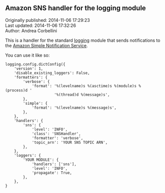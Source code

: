 ## Amazon SNS handler for the logging module  
Originally published: 2014-11-06 17:29:23  
Last updated: 2014-11-06 17:32:26  
Author: Andrea Corbellini  
  
This is a handler for the standard [logging](https://docs.python.org/library/logging.html) module that sends notifications to the [Amazon Simple Notification Service](http://aws.amazon.com/sns/).

You can use it like so:

    logging.config.dictConfig({
        'version': 1,
        'disable_existing_loggers': False,
        'formatters': {
            'verbose': {
                'format': '%(levelname)s %(asctime)s %(module)s %(process)d '
                          '%(thread)d %(message)s',
            },
            'simple': {
                'format': '%(levelname)s %(message)s',
            },
        },
        'handlers': {
            'sns': {
                'level': 'INFO',
                'class': 'SNSHandler',
                'formatter': 'verbose',
                'topic_arn': 'YOUR SNS TOPIC ARN',
            },
        },
        'loggers': {
            'YOUR MODULE': {
                'handlers': ['sns'],
                'level': 'INFO',
                'propagate': True,
            },
        },
    }